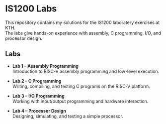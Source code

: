 # IS1200 Labs

This repository contains my solutions for the IS1200 laboratery exercises at KTH.  
The labs give hands-on experience with assembly, C programming, I/O, and processor design.  

## Labs

- **Lab 1 – Assembly Programming**  
  Introduction to RISC-V assembly programming and low-level execution.  

- **Lab 2 – C Programming**  
  Writing, compiling, and testing C programs on the RISC-V platform.  

- **Lab 3 – I/O Programming**  
  Working with input/output programming and hardware interaction.  

- **Lab 4 – Processor Design**  
  Designing, simulating, and testing a simple processor.  


